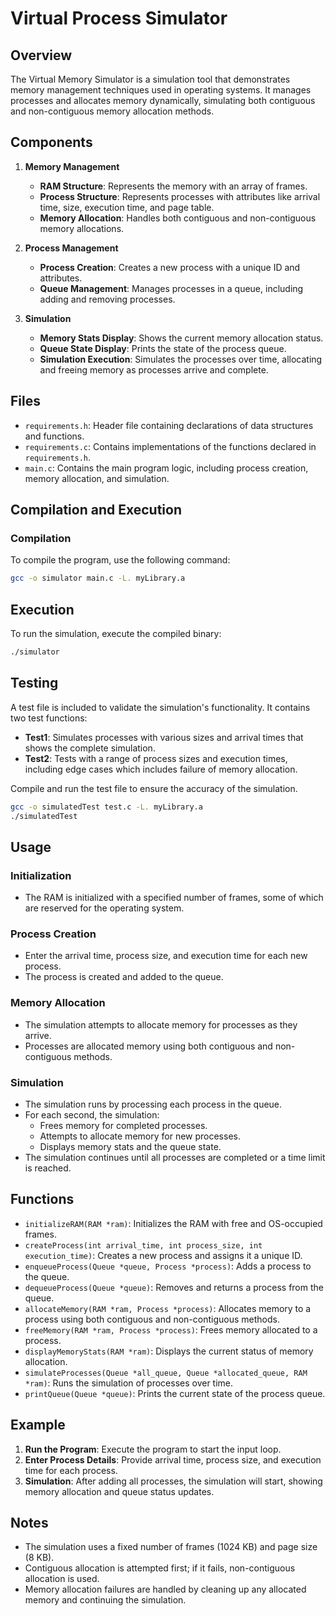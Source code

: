 # Virtual Process Simulator

## Overview

The Virtual Memory Simulator is a simulation tool that demonstrates memory management techniques used in operating systems. It manages processes and allocates memory dynamically, simulating both contiguous and non-contiguous memory allocation methods.

## Components

1. **Memory Management**
   - **RAM Structure**: Represents the memory with an array of frames.
   - **Process Structure**: Represents processes with attributes like arrival time, size, execution time, and page table.
   - **Memory Allocation**: Handles both contiguous and non-contiguous memory allocations.

2. **Process Management**
   - **Process Creation**: Creates a new process with a unique ID and attributes.
   - **Queue Management**: Manages processes in a queue, including adding and removing processes.

3. **Simulation**
   - **Memory Stats Display**: Shows the current memory allocation status.
   - **Queue State Display**: Prints the state of the process queue.
   - **Simulation Execution**: Simulates the processes over time, allocating and freeing memory as processes arrive and complete.

## Files

- `requirements.h`: Header file containing declarations of data structures and functions.
- `requirements.c`: Contains implementations of the functions declared in `requirements.h`.
- `main.c`: Contains the main program logic, including process creation, memory allocation, and simulation.

## Compilation and Execution

### Compilation

To compile the program, use the following command:

```sh
gcc -o simulator main.c -L. myLibrary.a
```

## Execution

To run the simulation, execute the compiled binary:

```sh
./simulator
```

## Testing

A test file is included to validate the simulation's functionality. It contains two test functions:

- **Test1**: Simulates processes with various sizes and arrival times that shows the complete simulation.
- **Test2**: Tests with a range of process sizes and execution times, including edge cases which includes failure of memory allocation.

Compile and run the test file to ensure the accuracy of the simulation.

```sh
gcc -o simulatedTest test.c -L. myLibrary.a
./simulatedTest
```

## Usage

### Initialization

- The RAM is initialized with a specified number of frames, some of which are reserved for the operating system.

### Process Creation

- Enter the arrival time, process size, and execution time for each new process.
- The process is created and added to the queue.

### Memory Allocation

- The simulation attempts to allocate memory for processes as they arrive.
- Processes are allocated memory using both contiguous and non-contiguous methods.

### Simulation

- The simulation runs by processing each process in the queue.
- For each second, the simulation:
  - Frees memory for completed processes.
  - Attempts to allocate memory for new processes.
  - Displays memory stats and the queue state.
- The simulation continues until all processes are completed or a time limit is reached.

## Functions

- `initializeRAM(RAM *ram)`: Initializes the RAM with free and OS-occupied frames.
- `createProcess(int arrival_time, int process_size, int execution_time)`: Creates a new process and assigns it a unique ID.
- `enqueueProcess(Queue *queue, Process *process)`: Adds a process to the queue.
- `dequeueProcess(Queue *queue)`: Removes and returns a process from the queue.
- `allocateMemory(RAM *ram, Process *process)`: Allocates memory to a process using both contiguous and non-contiguous methods.
- `freeMemory(RAM *ram, Process *process)`: Frees memory allocated to a process.
- `displayMemoryStats(RAM *ram)`: Displays the current status of memory allocation.
- `simulateProcesses(Queue *all_queue, Queue *allocated_queue, RAM *ram)`: Runs the simulation of processes over time.
- `printQueue(Queue *queue)`: Prints the current state of the process queue.

## Example

1. **Run the Program**: Execute the program to start the input loop.
2. **Enter Process Details**: Provide arrival time, process size, and execution time for each process.
3. **Simulation**: After adding all processes, the simulation will start, showing memory allocation and queue status updates.

## Notes

- The simulation uses a fixed number of frames (1024 KB) and page size (8 KB).
- Contiguous allocation is attempted first; if it fails, non-contiguous allocation is used.
- Memory allocation failures are handled by cleaning up any allocated memory and continuing the simulation.

